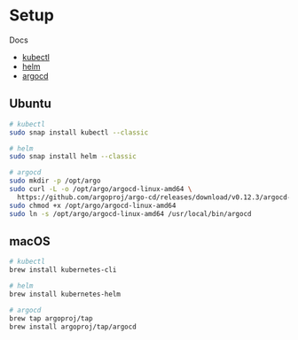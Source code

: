 # Setup

Docs
* [kubectl](https://kubernetes.io/docs/tasks/tools/install-kubectl)
* [helm](https://helm.sh/docs/using_helm/#installing-helm)
* [argocd](https://argoproj.github.io/argo-cd/getting_started/#2-download-argo-cd-cli)

## Ubuntu

```bash
# kubectl
sudo snap install kubectl --classic

# helm
sudo snap install helm --classic

# argocd
sudo mkdir -p /opt/argo
sudo curl -L -o /opt/argo/argocd-linux-amd64 \
  https://github.com/argoproj/argo-cd/releases/download/v0.12.3/argocd-linux-amd64
sudo chmod +x /opt/argo/argocd-linux-amd64
sudo ln -s /opt/argo/argocd-linux-amd64 /usr/local/bin/argocd
```

## macOS

```bash
# kubectl
brew install kubernetes-cli

# helm
brew install kubernetes-helm

# argocd
brew tap argoproj/tap
brew install argoproj/tap/argocd
```
